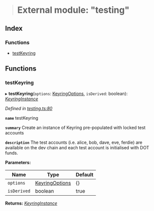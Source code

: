 > # External module: "testing"

## Index

### Functions

* [testKeyring](_testing_.md#testkeyring)

## Functions

###  testKeyring

▸ **testKeyring**(`options`: [KeyringOptions](../interfaces/_types_.keyringoptions.md), `isDerived`: boolean): *[KeyringInstance](../interfaces/_types_.keyringinstance.md)*

*Defined in [testing.ts:80](https://github.com/polkadot-js/common/blob/cd7aafc/packages/keyring/src/testing.ts#L80)*

**`name`** testKeyring

**`summary`** Create an instance of Keyring pre-populated with locked test accounts

**`description`** The test accounts (i.e. alice, bob, dave, eve, ferdie)
are available on the dev chain and each test account is initialised with DOT funds.

**Parameters:**

Name | Type | Default |
------ | ------ | ------ |
`options` | [KeyringOptions](../interfaces/_types_.keyringoptions.md) |  {} |
`isDerived` | boolean | true |

**Returns:** *[KeyringInstance](../interfaces/_types_.keyringinstance.md)*